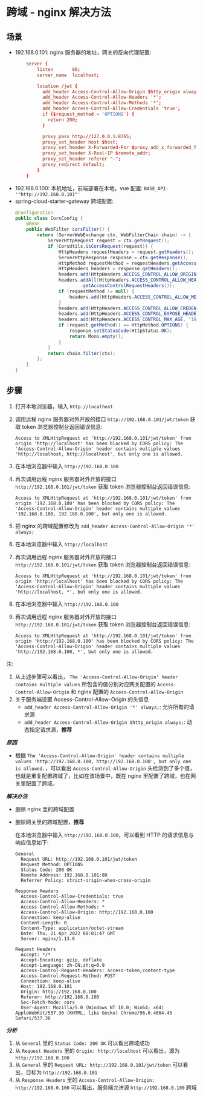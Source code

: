 # 跨域 - nginx 解决方法

## 场景

- 192.168.0.101: nginx 服务器的地址，网关的反向代理配置:
    ```conf
        server {
            listen       80;
            server_name  localhost;

            location /jwt {
              add_header Access-Control-Allow-Origin $http_origin always;
              add_header Access-Control-Allow-Headers '*';
              add_header Access-Control-Allow-Methods '*';
              add_header Access-Control-Allow-Credentials 'true';
              if ($request_method = 'OPTIONS') {
              	return 200;
              }

              proxy_pass http://127.0.0.1:8765;
              proxy_set_header host $host;
              proxy_set_header X-Forwarded-For $proxy_add_x_forwarded_for;
              proxy_set_header X-Real-IP $remote_addr;
              proxy_set_header referer "-";
              proxy_redirect default;
            }
        }
    ```
- 192.168.0.100: 本机地址，前端部署在本地，vue 配置: ```BASE_API: '"http://192.168.0.101"'```
- spring-cloud-starter-gateway 跨域配置:
    ```java
    @Configuration
    public class CorsConfig {
        @Bean
        public WebFilter corsFilter() {
            return (ServerWebExchange ctx, WebFilterChain chain) -> {
                ServerHttpRequest request = ctx.getRequest();
                if (CorsUtils.isCorsRequest(request)) {
                    HttpHeaders requestHeaders = request.getHeaders();
                    ServerHttpResponse response = ctx.getResponse();
                    HttpMethod requestMethod = requestHeaders.getAccessControlRequestMethod();
                    HttpHeaders headers = response.getHeaders();
                    headers.add(HttpHeaders.ACCESS_CONTROL_ALLOW_ORIGIN, requestHeaders.getOrigin());
                    headers.addAll(HttpHeaders.ACCESS_CONTROL_ALLOW_HEADERS, requestHeaders
                            .getAccessControlRequestHeaders());
                    if (requestMethod != null) {
                        headers.add(HttpHeaders.ACCESS_CONTROL_ALLOW_METHODS, requestMethod.name());
                    }
                    headers.add(HttpHeaders.ACCESS_CONTROL_ALLOW_CREDENTIALS, "true");
                    headers.add(HttpHeaders.ACCESS_CONTROL_EXPOSE_HEADERS, "*");
                    headers.add(HttpHeaders.ACCESS_CONTROL_MAX_AGE, "18000L");
                    if (request.getMethod() == HttpMethod.OPTIONS) {
                        response.setStatusCode(HttpStatus.OK);
                        return Mono.empty();
                    }
                }
                return chain.filter(ctx);
            };
        }
    }
    ```

## 步骤

1. 打开本地浏览器，输入 ```http://localhost```
2. 调用远程 nginx 服务器对外开放的接口 ```http://192.168.0.101/jwt/token``` 获取 token
    浏览器控制台返回错误信息:

    ```
    Access to XMLHttpRequest at 'http://192.168.0.101/jwt/token' from origin 'http://localhost' has been blocked by CORS policy: The 'Access-Control-Allow-Origin' header contains multiple values 'http://localhost, http://localhost', but only one is allowed.
    ```
3. 在本地浏览器中输入 ```http://192.168.0.100```
4. 再次调用远程 nginx 服务器对外开放的接口 ```http://192.168.0.101/jwt/token``` 获取 token
    浏览器控制台返回错误信息:

    ```
    Access to XMLHttpRequest at 'http://192.168.0.101/jwt/token' from origin '192.168.0.100' has been blocked by CORS policy: The 'Access-Control-Allow-Origin' header contains multiple values '192.168.0.100, 192.168.0.100', but only one is allowed.
    ```
5. 把 nginx 的跨域配置修改为 ```add_header Access-Control-Allow-Origin '*' always;```
6. 在本地浏览器中输入 ```http://localhost```
7. 再次调用远程 nginx 服务器对外开放的接口 ```http://192.168.0.101/jwt/token``` 获取 token
    浏览器控制台返回错误信息:

    ```
    Access to XMLHttpRequest at 'http://192.168.0.101/jwt/token' from origin 'http://localhost' has been blocked by CORS policy: The 'Access-Control-Allow-Origin' header contains multiple values 'http://localhost, *', but only one is allowed.
    ```
8. 在本地浏览器中输入 ```http://192.168.0.100```
9. 再次调用远程 nginx 服务器对外开放的接口 ```http://192.168.0.101/jwt/token``` 获取 token
    浏览器控制台返回错误信息:

    ```
    Access to XMLHttpRequest at 'http://192.168.0.101/jwt/token' from origin 'http://192.168.0.100' has been blocked by CORS policy: The 'Access-Control-Allow-Origin' header contains multiple values 'http://192.168.0.100, *', but only one is allowed.
    ```

注:

1. 从上述步骤可以看出， ```The 'Access-Control-Allow-Origin' header contains multiple values``` 所包含的值分别对应网关配置的 ```Access-Control-Allow-Origin``` 和 nginx 配置的  ```Access-Control-Allow-Origin```
2. 关于服务端设置 Access-Control-Allow-Origin 的头信息
   - ``add_header Access-Control-Allow-Origin '*' always;``: 允许所有的请求源
   - ``add_header Access-Control-Allow-Origin $http_origin always;``: 动态指定请求源，**推荐**

***原因***

- 根据 ```The 'Access-Control-Allow-Origin' header contains multiple values 'http://192.168.0.100, http://192.168.0.100', but only one is allowed.```，可以看出 ```Access-Control-Allow-Origin``` 头检测到了多个值，也就是重复配置跨域了，比如在该场景中，既在 nginx 里配置了跨域，也在网关里配置了跨域。

***解决办法***

- 删除 nginx 里的跨域配置
- 删除网关里的跨域配置，**推荐**

   在本地浏览器中输入 ```http://192.168.0.100```，可以看到 HTTP 的请求信息与响应信息如下:

   ```
   General
     Request URL: http://192.168.0.101/jwt/token
     Request Method: OPTIONS
     Status Code: 200 OK
     Remote Address: 192.168.0.101:80
     Referrer Policy: strict-origin-when-cross-origin

   Response Headers
     Access-Control-Allow-Credentials: true
     Access-Control-Allow-Headers: *
     Access-Control-Allow-Methods: *
     Access-Control-Allow-Origin: http://192.168.0.100
     Connection: keep-alive
     Content-Length: 0
     Content-Type: application/octet-stream
     Date: Thu, 21 Apr 2022 08:01:47 GMT
     Server: nginx/1.13.6

   Request Headers
     Accept: */*
     Accept-Encoding: gzip, deflate
     Accept-Language: zh-CN,zh;q=0.9
     Access-Control-Request-Headers: access-token,content-type
     Access-Control-Request-Method: POST
     Connection: keep-alive
     Host: 192.168.0.101
     Origin: http://192.168.0.100
     Referer: http://192.168.0.100
     Sec-Fetch-Mode: cors
     User-Agent: Mozilla/5.0 (Windows NT 10.0; Win64; x64) AppleWebKit/537.36 (KHTML, like Gecko) Chrome/96.0.4664.45 Safari/537.36
   ```

***分析***

1. 从 ```General``` 里的 ```Status Code: 200 OK``` 可以看出跨域成功
2. 从 ```Request Headers``` 里的 ```Origin: http://localhost``` 可以看出，源为 ```http://192.168.0.100```
3. 从 ```General``` 里的 ```Request URL: http://192.168.0.101/jwt/token``` 可以看出，目标为 ```http://192.168.0.101```
4. 从 ```Response Headers``` 里的 ```Access-Control-Allow-Origin: http://192.168.0.100``` 可以看出，服务端允许源 ```http://192.168.0.100``` 跨域
